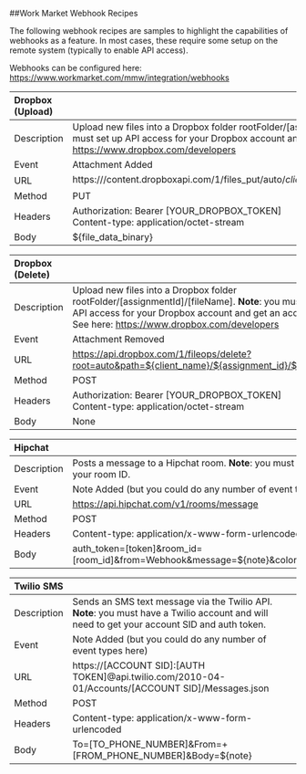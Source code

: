 ##Work Market Webhook Recipes

The following webhook recipes are samples to highlight the capabilities of webhooks as a feature.  In most cases, these require some setup on the remote system (typically to enable API access).

Webhooks can be configured here: https://www.workmarket.com/mmw/integration/webhooks


| Dropbox (Upload)             |                                                                         |
|:----------------------|-------------------------------------------------------------------------|
| Description          | Upload new files into a Dropbox folder rootFolder/[assignmentId]/[fileName].  **Note**: you must set up API access for your Dropbox account and get an access token. See here: https://www.dropbox.com/developers |
| Event        | Attachment Added | 
| URL          | https:///content.dropboxapi.com/1/files_put/auto/${client_name}/${assignment_id}/${file_name} | 
| Method | PUT |
| Headers | Authorization: Bearer [YOUR_DROPBOX_TOKEN] <br> Content-type: application/octet-stream |
| Body | ${file_data_binary} |


| Dropbox (Delete)             |                                                                         |
|:----------------------|-------------------------------------------------------------------------|
| Description          | Upload new files into a Dropbox folder rootFolder/[assignmentId]/[fileName].  **Note**: you must set up API access for your Dropbox account and get an access token. See here: https://www.dropbox.com/developers |
| Event        | Attachment Removed | 
| URL          | https://api.dropbox.com/1/fileops/delete?root=auto&path=${client_name}/${assignment_id}/${file_name} | 
| Method | POST |
| Headers | Authorization: Bearer [YOUR_DROPBOX_TOKEN] <br> Content-type: application/octet-stream |
| Body | None |



| Hipchat              |                                                                         |
|:----------------------|-------------------------------------------------------------------------|
| Description          | Posts a message to a Hipchat room. **Note**: you must get a Hipchat API token, and must get your room ID.|
| Event        | Note Added (but you could do any number of event types here) | 
| URL          | https://api.hipchat.com/v1/rooms/message
| Method | POST |
| Headers | Content-type: application/x-www-form-urlencoded |
| Body | auth_token=[token]&room_id=[room_id]&from=Webhook&message=${note}&color=purple&message_format=text&notify=0 |


| Twilio SMS              |                                                                         |
|:----------------------|-------------------------------------------------------------------------|
| Description          | Sends an SMS text message via the Twilio API. **Note**: you must have a Twilio account and will need to get your account SID and auth token.|
| Event        | Note Added (but you could do any number of event types here) | 
| URL          | https://[ACCOUNT SID]:[AUTH TOKEN]@api.twilio.com/2010-04-01/Accounts/[ACCOUNT SID]/Messages.json
| Method | POST |
| Headers | Content-type: application/x-www-form-urlencoded |
| Body | To=[TO_PHONE_NUMBER]&From=+[FROM_PHONE_NUMBER]&Body=${note} |
